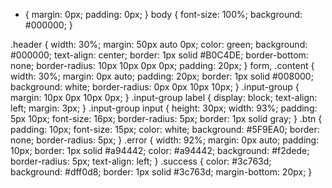 * {
  margin: 0px;
  padding: 0px;
}
body {
  font-size: 100%;
  background: #000000;
}

.header {
  width: 30%;
  margin: 50px auto 0px;
  color: green;
  background: #000000;
  text-align: center;
  border: 1px solid #B0C4DE;
  border-bottom: none;
  border-radius: 10px 10px 0px 0px;
  padding: 20px;
}
form, .content {
  width: 30%;
  margin: 0px auto;
  padding: 20px;
  border: 1px solid #008000;
  background: white;
  border-radius: 0px 0px 10px 10px;
}
.input-group {
  margin: 10px 0px 10px 0px;
}
.input-group label {
  display: block;
  text-align: left;
  margin: 3px;
}
.input-group input {
  height: 30px;
  width: 93%;
  padding: 5px 10px;
  font-size: 16px;
  border-radius: 5px;
  border: 1px solid gray;
}
.btn {
  padding: 10px;
  font-size: 15px;
  color: white;
  background: #5F9EA0;
  border: none;
  border-radius: 5px;
}
.error {
  width: 92%; 
  margin: 0px auto; 
  padding: 10px; 
  border: 1px solid #a94442; 
  color: #a94442; 
  background: #f2dede; 
  border-radius: 5px; 
  text-align: left;
}
.success {
  color: #3c763d; 
  background: #dff0d8; 
  border: 1px solid #3c763d;
  margin-bottom: 20px;
}
